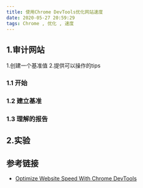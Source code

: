 ```yaml
---
title: 使用Chrome DevTools优化网站速度
date: 2020-05-27 20:59:29
tags: Chrome , 优化 , 速度
---
```


## 1.审计网站

1.创建一个基准值
2.提供可以操作的tips

### 1.1 开始

### 1.2 建立基准

### 1.3 理解的报告

## 2.实验


## 参考链接
* [Optimize Website Speed With Chrome DevTools](https://developers.google.com/web/tools/chrome-devtools/speed/get-started)




